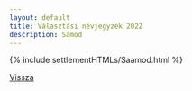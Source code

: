 ```yaml
---
layout: default
title: Választási névjegyzék 2022
description: Sámod
---
```


{% include settlementHTMLs/Saamod.html %}

[Vissza](./)